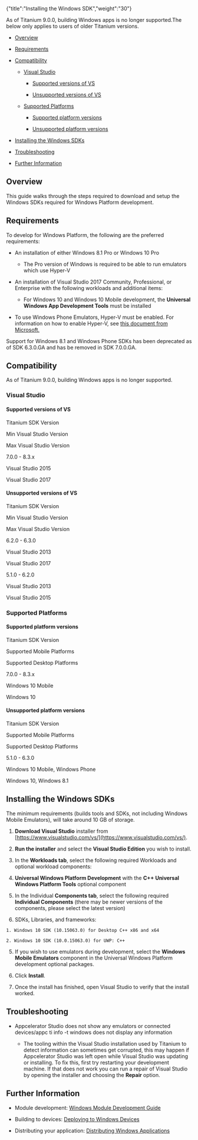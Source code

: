 {"title":"Installing the Windows SDK","weight":"30"}

As of Titanium 9.0.0, building Windows apps is no longer supported.The below only applies to users of older Titanium versions.

* [Overview](#Overview)

* [Requirements](#Requirements)

* [Compatibility](#Compatibility)

  * [Visual Studio](#VisualStudio)

    * [Supported versions of VS](#SupportedversionsofVS)

    * [Unsupported versions of VS](#UnsupportedversionsofVS)

  * [Supported Platforms](#SupportedPlatforms)

    * [Supported platform versions](#Supportedplatformversions)

    * [Unsupported platform versions](#Unsupportedplatformversions)

* [Installing the Windows SDKs](#InstallingtheWindowsSDKs)

* [Troubleshooting](#Troubleshooting)

* [Further Information](#FurtherInformation)


## Overview

This guide walks through the steps required to download and setup the Windows SDKs required for Windows Platform development.

## Requirements

To develop for Windows Platform, the following are the preferred requirements:

* An installation of either Windows 8.1 Pro or Windows 10 Pro

  * The Pro version of Windows is required to be able to run emulators which use Hyper-V

* An installation of Visual Studio 2017 Community, Professional, or Enterprise with the following workloads and additional items:

  * For Windows 10 and Windows 10 Mobile development, the **Universal Windows App Development Tools** must be installed

* To use Windows Phone Emulators, Hyper-V must be enabled. For information on how to enable Hyper-V, see [this document from Microsoft.](https://msdn.microsoft.com/library/windows/apps/xaml/jj863509.aspx)


Support for Windows 8.1 and Windows Phone SDKs has been deprecated as of SDK 6.3.0.GA and has be removed in SDK 7.0.0.GA.

## Compatibility

As of Titanium 9.0.0, building Windows apps is no longer supported.

### Visual Studio

#### Supported versions of VS

Titanium SDK Version

Min Visual Studio Version

Max Visual Studio Version

7.0.0 - 8.3.x

Visual Studio 2015

Visual Studio 2017

#### Unsupported versions of VS

Titanium SDK Version

Min Visual Studio Version

Max Visual Studio Version

6.2.0 - 6.3.0

Visual Studio 2013

Visual Studio 2017

5.1.0 - 6.2.0

Visual Studio 2013

Visual Studio 2015

### Supported Platforms

#### Supported platform versions

Titanium SDK Version

Supported Mobile Platforms

Supported Desktop Platforms

7.0.0 - 8.3.x

Windows 10 Mobile

Windows 10

#### Unsupported platform versions

Titanium SDK Version

Supported Mobile Platforms

Supported Desktop Platforms

5.1.0 - 6.3.0

Windows 10 Mobile, Windows Phone

Windows 10, Windows 8.1

## Installing the Windows SDKs

The minimum requirements (builds tools and SDKs, not including Windows Mobile Emulators), will take around 10 GB of storage.

1. **Download Visual Studio** installer from [https://www.visualstudio.com/vs/](https://www.visualstudio.com/vs/).

2. **Run the installer** and select the **Visual Studio Edition** you wish to install.

3. In the **Workloads tab**, select the following required Workloads and optional workload components:

  1. **Universal Windows Platform Development** with the **C++ Universal Windows Platform Tools** optional component

4. In the Individual **Components tab**, select the following required **Individual Components** (there may be newer versions of the components, please select the latest version)

  1. SDKs, Libraries, and frameworks:

    1. Windows 10 SDK (10.15063.0) for Desktop C++ x86 and x64

    2. Windows 10 SDK (10.0.15063.0) for UWP: C++

5. If you wish to use emulators during development, select the **Windows Mobile Emulators** component in the Universal Windows Platform development optional packages.

6. Click **Install**.

7. Once the install has finished, open Visual Studio to verify that the install worked.


## Troubleshooting

* Appcelerator Studio does not show any emulators or connected devices/appc ti info -t windows does not display any information

  * The tooling within the Visual Studio installation used by Titanium to detect information can sometimes get corrupted, this may happen if Appcelerator Studio was left open while Visual Studio was updating or installing. To fix this, first try restarting your development machine. If that does not work you can run a repair of Visual Studio by opening the installer and choosing the **Repair** option.


## Further Information

* Module development: [Windows Module Development Guide](/docs/appc/Titanium_SDK/Titanium_SDK_How-tos/Extending_Titanium_Mobile/Windows_Module_Development_Guide/)

* Building to devices: [Deploying to Windows Devices](/docs/appc/Titanium_SDK/Titanium_SDK_Guide/Preparing_for_Distribution/Deploying_to_Windows_Devices/)

* Distributing your application: [Distributing Windows Applications](/docs/appc/Titanium_SDK/Titanium_SDK_Guide/Preparing_for_Distribution/Distributing_Windows_Applications/)
